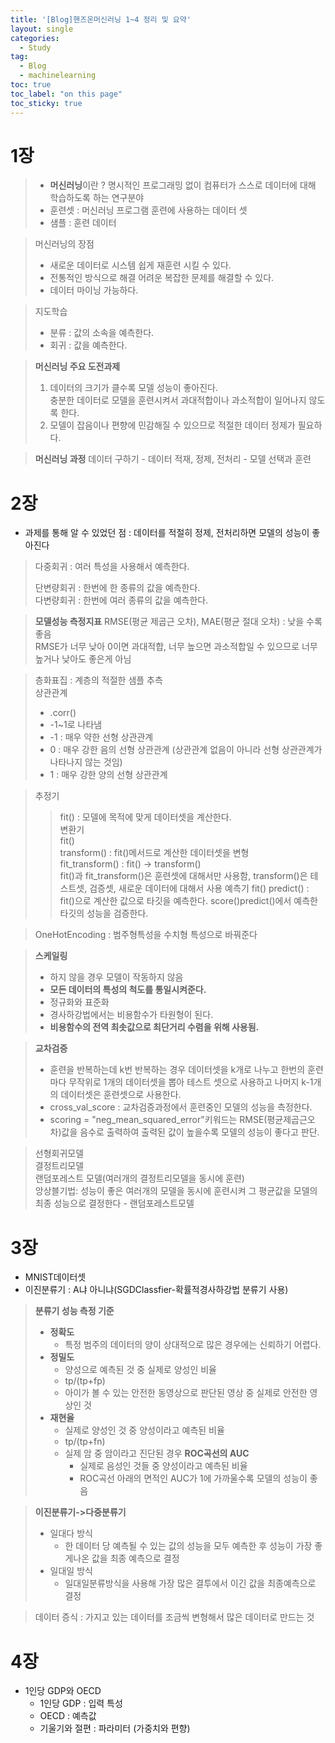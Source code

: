 ```yaml
---
title: '[Blog]핸즈온머신러닝 1~4 정리 및 요약'
layout: single
categories:
  - Study
tag:
  - Blog
  - machinelearning
toc: true
toc_label: "on this page"
toc_sticky: true
---
```

# 1장
> - **머신러닝**이란 ? 명시적인 프로그래밍 없이 컴퓨터가 스스로 데이터에 대해 학습하도록 하는 연구분야
> - 훈련셋 : 머신러닝 프로그램 훈련에 사용하는 데이터 셋
> - 샘플 : 훈련 데이터

> 머신러닝의 장점
> - 새로운 데이터로 시스템 쉽게 재훈련 시킬 수 있다.   
> - 전통적인 방식으로 해결 어려운 복잡한 문제를 해결할 수 있다.   
> - 데이터 마이닝 가능하다.

> 지도학습
> - 분류 : 값의 소속을 예측한다.
> - 회귀 : 값을 예측한다.

> __머신러닝 주요 도전과제__
> 1. 데이터의 크기가 클수록 모델 성능이 좋아진다.   
> 충분한 데이터로 모델을 훈련시켜서 과대적합이나 과소적합이 일어나지 않도록 한다.   
> 2. 모델이 잡음이나 편향에 민감해질 수 있으므로 적절한 데이터 정제가 필요하다.   

> __머신러닝 과정__
> 데이터 구하기 - 데이터 적재, 정제, 전처리 - 모델 선택과 훈련


# 2장
- 과제를 통해 알 수 있었던 점 : 데이터를 적절히 정제, 전처리하면 모델의 성능이 좋아진다 

> 다중회귀 : 여러 특성을 사용해서 예측한다.
> 
> 단변량회귀 : 한번에 한 종류의 값을 예측한다.   
> 다변량회귀 : 한번에 여러 종류의 값을 예측한다. 

> __모델성능 측정지표__
> RMSE(평균 제곱근 오차), MAE(평균 절대 오차) : 낮을 수록 좋음   
> RMSE가 너무 낮아 0이면 과대적합, 너무 높으면 과소적합일 수 있으므로 너무 높거나 낮아도 좋은게 아님

> 층화표집 : 계층의 적절한 샘플 추측   
> 상관관계
> - .corr()
> - -1~1로 나타냄
> - -1 : 매우 약한 선형 상관관계   
> - 0 : 매우 강한 음의 선형 상관관계 (상관관계 없음이 아니라 선형 상관관계가 나타나지 않는 것임)   
> - 1 : 매우 강한 양의 선형 상관관계

> 추정기
> > fit() : 모델에 목적에 맞게 데이터셋을 계산한다.   
> 변환기   
> > fit()   
> > transform() : fit()메서드로 계산한 데이터셋을 변형   
> > fit_transform() : fit() -> transform()   
> > fit()과 fit_transform()은 훈련셋에 대해서만 사용함, transform()은 테스트셋, 검증셋, 새로운 데이터에 대해서 사용
> 예측기
> > fit()
> > predict() : fit()으로 계산한 값으로 타깃을 예측한다.
> > score()predict()에서 예측한 타깃의 성능을 검증한다.

> OneHotEncoding : 범주형특성을 수치형 특성으로 바꿔준다

> **스케일링**
> - 하지 않을 경우 모델이 작동하지 않음
> - **모든 데이터의 특성의 척도를 통일시켜준다.**
> - 정규화와 표준화
> - 경사하강법에서는 비용함수가 타원형이 된다.
> - **비용함수의 전역 최솟값으로 최단거리 수렴을 위해 사용됨.**

> **교차검증**
> - 훈련을 반복하는데 k번 반복하는 경우 데이터셋을 k개로 나누고 한번의 훈련마다 무작위로 1개의 데이터셋을 뽑아 테스트 셋으로 사용하고 나머지 k-1개의 데이터셋은 훈련셋으로 사용한다.
> - cross_val_score : 교차검증과정에서 훈련중인 모델의 성능을 측정한다.
> - scoring = "neg_mean_squared_error"키워드는 RMSE(평균제곱근오차)값을 음수로 출력하여 출력된 값이 높을수록 모델의 성능이 좋다고 판단.

> 선형회귀모델   
> 결정트리모델   
> 랜덤포레스트 모델(여러개의 결정트리모델을 동시에 훈련)   
> 앙상블기법: 성능이 좋은 여러개의 모델을 동시에 훈련시켜 그 평균값을 모델의 최종 성능으로 결정한다 - 랜덤포레스트모델

# 3장
- MNIST데이터셋
- 이진분류기 : A냐 아니냐(SGDClassfier-확률적경사하강법 분류기 사용)

> **분류기 성능 측정 기준**
> - **정확도**
>   - 특정 범주의 데이터의 양이 상대적으로 많은 경우에는 신뢰하기 어렵다.
> - **정밀도**
>   - 양성으로 예측된 것 중 실제로 양성인 비율
>   - tp/(tp+fp)
>   - 아이가 볼 수 있는 안전한 동영상으로 판단된 영상 중 실제로 안전한 영상인 것 
> - **재현율**
>   - 실제로 양성인 것 중 양성이라고 예측된 비율
>   - tp/(tp+fn)
>   - 실제 암 중 암이라고 진단된 경우
>   **ROC곡선의 AUC**
>     - 실제로 음성인 것들 중 양성이라고 예측된 비율
>     - ROC곡선 아래의 면적인 AUC가 1에 가까울수록 모델의 성능이 좋음

> **이진분류기->다중분류기**
> - 일대다 방식
>   - 한 데이터 당 예측될 수 있는 값의 성능을 모두 예측한 후 성능이 가장 좋게나온 값을 최종 예측으로 결정
> - 일대일 방식
>   - 일대일분류방식을 사용해 가장 많은 결투에서 이긴 값을 최종예측으로 결정

> 데이터 증식 : 가지고 있는 데이터를 조금씩 변형해서 많은 데이터로 만드는 것

# 4장
- 1인당 GDP와 OECD
  - 1인당 GDP : 입력 특성
  - OECD : 예측값
  - 기울기와 절편 : 파라미터 (가중치와 편향)















